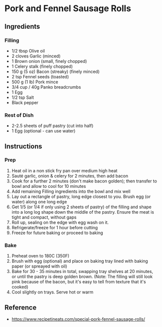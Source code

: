 # Pork and Fennel Sausage Rolls

## Ingredients

### Filling

- 1/2 tbsp Olive oil
- 2 cloves Garlic (minced)
- 1 Brown onion (small, finely chopped)
- 1 Celery stalk (finely chopped)
- 150 g (5 oz) Bacon (streaky) (finely minced)
- 2 tsp Fennel seeds (toasted)
- 500 g (1 lb) Pork mince
- 3/4 cup / 40g Panko breadcrumbs
- 1 Egg
- 1/2 tsp Salt
- Black pepper

### Rest of Dish

- 2-2.5 sheets of puff pastry (cut into half)
- 1 Egg (optional - can use water)

## Instructions

### Prep

1. Heat oil in a non stick fry pan over medium high heat
2. Sauté garlic, onion & celery for 2 minutes, then add bacon
3. Cook for a further 2 minutes (don't make bacon golden); then transfer to bowl and allow to cool for 10 minutes
4. Add remaining Filling ingredients into the bowl and mix well
5. Lay out a rectangle of pastry, long edge closest to you. Brush egg (or water) along one long edge
6. Get 1/5 (or 1/4 if only using 2 sheets of pastry) of the filling and shape into a long log shape down the middle of the pastry. Ensure the meat is tight and compact, without gaps
7. Roll up, sealing on the edge with egg wash on it.
8. Refrigerate/freeze for 1 hour before cutting
9. Freeze for future baking or proceed to baking

### Bake

1. Preheat oven to 180C (350F)
2. Brush with egg (optional) and place on baking tray lined with baking paper (or spreayed with oil)
3. Bake for 30 - 35 minutes in total, swapping tray shelves at 20 minutes, or until the pastry is deep golden brown. (Note: The filling will still look pink because of the bacon, but it's easy to tell from texture that it's cooked)
4. Cool slightly on trays. Serve hot or warm

## Reference

- https://www.recipetineats.com/special-pork-fennel-sausage-rolls/
